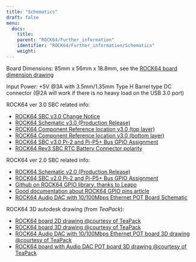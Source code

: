 ```yaml
---
title: "Schematics"
draft: false
menu:
  docs:
    title:
    parent: "ROCK64/Further_information"
    identifier: "ROCK64/Further_information/Schematics"
    weight:
---
```


Board Dimensions: 85mm x 56mm x 18.8mm, see the [ROCK64 board dimension drawing](https://files.pine64.org/doc/rock64/rock64%20board%20dimension.pdf)

Input Power: +5V @3A with 3.5mm/1.35mm Type H Barrel type DC connector (@2A will work if there is no heavy load on the USB 3.0 port)

ROCK64 ver 3.0 SBC related info:

* [ROCK64 SBC v3.0 Change Notice](https://files.pine64.org/doc/rock64/Rock64%20Ver%203%20change%20notice.pdf)
* [ROCK64 Schematic v3.0 (Production Release)](https://files.pine64.org/doc/rock64/ROCK64_Schematic_v3.0_20181105.pdf)
* [ROCK64 Component Reference location v3.0 (top layer)](https://files.pine64.org/doc/rock64/ROCK64_comp_ref_top_v3.0_20181105.pdf)
* [ROCK64 Component Reference location v3.0 (bottom layer)](https://files.pine64.org/doc/rock64/ROCK64_comp_ref_bottom_v3.0_20181105.pdf)
* [ROCK64 SBC v3.0 Pi-2 and Pi-P5+ Bus GPIO Assignment](https://files.pine64.org/doc/rock64/ROCK64_V3_Pi-2_and_Pi-P5+_Bus.pdf)
* [ROCK64 Rev3 SBC RTC Battery Connector polarity](https://files.pine64.org/doc/rock64/R64V3%20RTC%20Batt%20connector.png)

ROCK64 ver 2.0 SBC related info:

* [ROCK64 Schematic v2.0 (Production Release)](https://files.pine64.org/doc/rock64/ROCK64_Schematic_v2.0_20171019.pdf)
* [ROCK64 SBC v2.0 Pi-2 and Pi-P5+ Bus GPIO Assignment](https://files.pine64.org/doc/rock64/ROCK64_Pi-2%20_and_Pi_P5+_Bus.pdf)
* [Github on ROCK64 GPIO library, thanks to Leapo](https://github.com/Leapo/Rock64-R64.GPIO)
* [Good documentation about ROCK64 GPIO pins article](http://synfare.com/599N105E/hwdocs/rock64/index.html)
* [ROCK64 Audio DAC with 10/100Mbps Ethernet POT Board Schematic](https://files.pine64.org/doc/rock64/ROCK64_ES9023_Audio_100Mbps_Ethernet_Board.pdf)

ROCK64 3D autodesk drawing (from _TeaPack_):

* [ROCK64 board 2D drawing @courtesy of TeaPack](https://myhub.autodesk360.com/ue2b2f72e/g/shares/SH7f1edQT22b515c761e818b9e1b31b54545?viewState=NoIgbgDAdAjCA0IAsSDMAzAnAQwCaoFoYBjAdhgICNTVcCA2S9AJgIFMJTsAOGTU3LmLYQAXSA)
* [ROCK64 board 3D drawing @courtesy of TeaPack](https://myhub.autodesk360.com/ue2b2f72e/g/shares/SH7f1edQT22b515c761e6078b748ecd478e1?viewState=NoIgbgDAdAjCA0IDeAdEAXAngBwKZoC40ARXAZwEsBzAOzXjQEMyzd1C0AmAEwGYZOAI0G4AtAA4ArABZeo6eIiNRggJwxuomAHYAxoOm6YMaQDZOvNAF8QAXSA)
* [ROCK64 Audio DAC with 10/100Mbps Ethernet POT board 3D drawing @courtesy of TeaPack](https://myhub.autodesk360.com/ue2b2f72e/g/shares/SH7f1edQT22b515c761e45a87155aecc813f?viewState=NoIgbgDAdAjCA0IDeAdEAXAngBwKZoC40ARXAZwEsBzAOzXjQEMyzd1C0BWAYwgGYYAEyEBaQQDYARoJEAWfjMmzckkQCYAHCs5LZAMxi41aAL4gAukA)
* [ROCK64 board with Audio DAC POT board 3D drawing @courtesy of TeaPack](https://myhub.autodesk360.com/ue2b2f72e/g/shares/SH7f1edQT22b515c761ee09b497ae3f2f72e?viewState=NoIgbgDAdAjCA0IBmSYEMAcBmAbBgtACwBGhMRATMeQKYYYX5ICcAJhjYWjDBGgKwgAukA)
